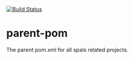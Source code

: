[![Build Status](https://travis-ci.org/spals/parent-pom.svg?branch=master)](https://travis-ci.org/spals/parent-pom)

# parent-pom

The parent pom.xml for all spals related projects.